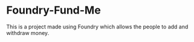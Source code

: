 # Foundry-Fund-Me
This is a project made using Foundry which allows the people to add and withdraw money. 
